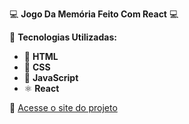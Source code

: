 💻 **Jogo Da Memória Feito Com React** 💻  

📌 **Tecnologias Utilizadas:**  
- 📄 **HTML**  
- 🎨 **CSS**  
- 🚀 **JavaScript**
- ⚛️ **React**

🔗 [Acesse o site do projeto](https://yan-dmc.github.io/react-memory-game/)

